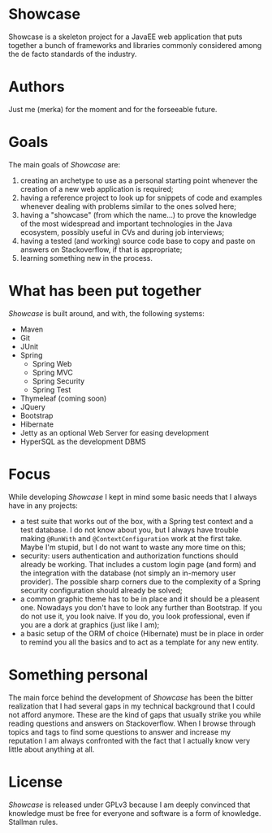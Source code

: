 # Showcase

Showcase is a skeleton project for a JavaEE web application that puts together
a bunch of frameworks and libraries commonly considered among the de facto
standards of the industry.

# Authors
Just me (merka) for the moment and for the forseeable future.

# Goals
The main goals of *Showcase* are:

1. creating an archetype to use as a personal starting point whenever the creation of a new web application is required;
2. having a reference project to look up for snippets of code and examples
whenever dealing with problems similar to the ones solved here;
3. having a "showcase" (from which the name...) to prove the knowledge of the most widespread and important technologies in the Java ecosystem, possibly useful in CVs and during job interviews;
4. having a tested (and working) source code base to copy and paste on answers on Stackoverflow, if that is appropriate;
100. learning something new in the process.

# What has been put together
*Showcase* is built around, and with, the following systems:

* Maven
* Git
* JUnit
* Spring
  * Spring Web
  * Spring MVC
  * Spring Security
  * Spring Test
* Thymeleaf (coming soon)
* JQuery
* Bootstrap
* Hibernate
* Jetty as an optional Web Server for easing development
* HyperSQL as the development DBMS

# Focus
While developing *Showcase* I kept in mind some basic needs that I always have in any projects:

* a test suite that works out of the box, with a Spring test context and a test database. I do not know about you, but I always have trouble making `@RunWith` and `@ContextConfiguration` work at the first take. Maybe I'm stupid, but I do not want to waste any more time on this;
* security: users authentication and authorization functions should already be working. That includes a custom login page (and form) and the integration with the database (not simply an in-memory user provider). The possible sharp corners due to the complexity of a Spring security configuration should already be solved;
* a common graphic theme has to be in place and it should be a pleasent one. Nowadays you don't have to look any further than Bootstrap. If you do not use it, you look naive. If you do, you look professional, even if you are a dork at graphics (just like I am);
* a basic setup of the ORM of choice (Hibernate) must be in place in order to remind you all the basics and to act as a template for any new entity.

# Something personal
The main force behind the development of *Showcase* has been the bitter realization that I had several gaps in my technical background that I could not afford anymore. These are the kind of gaps that usually strike you while reading questions and answers on Stackoverflow. When I browse through topics and tags to find some questions to answer and increase my reputation I am always confronted with the fact that I actually know very little about anything at all.

# License
*Showcase* is released under GPLv3 because I am deeply convinced that knowledge must be free for everyone and software is a form of knowledge. Stallman rules.
